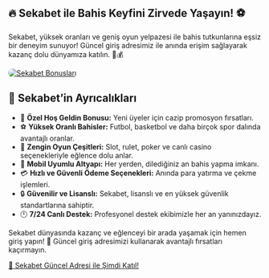 <section class="sekabet-welcome">
    <h1>🔥 Sekabet ile Bahis Keyfini Zirvede Yaşayın! ⚽</h1>
    <p>Sekabet, yüksek oranları ve geniş oyun yelpazesi ile bahis tutkunlarına eşsiz bir deneyim sunuyor! Güncel giriş adresimiz ile anında erişim sağlayarak kazanç dolu dünyamıza katılın. 🎰💰</p>
<a href="https://t.me/+vT5xydT9LLBlMzA0" title="Sekabet’e Katıl">
    <img src="https://i.ibb.co/5K7Ks6w/zzzz3.gif" alt="Sekabet Bonusları" style="max-width:100%; height:auto; border-radius:8px;">
</a>
<section class="sekabet-features">
    <h2>🌟 Sekabet’in Ayrıcalıkları</h2>
    <ul>
        <li>🎁 <strong>Özel Hoş Geldin Bonusu:</strong> Yeni üyeler için cazip promosyon fırsatları.</li>
        <li>⚽ <strong>Yüksek Oranlı Bahisler:</strong> Futbol, basketbol ve daha birçok spor dalında avantajlı oranlar.</li>
        <li>🎲 <strong>Zengin Oyun Çeşitleri:</strong> Slot, rulet, poker ve canlı casino seçenekleriyle eğlence dolu anlar.</li>
        <li>📱 <strong>Mobil Uyumlu Altyapı:</strong> Her yerden, dilediğiniz an bahis yapma imkanı.</li>
        <li>💳 <strong>Hızlı ve Güvenli Ödeme Seçenekleri:</strong> Anında para yatırma ve çekme işlemleri.</li>
        <li>🔒 <strong>Güvenilir ve Lisanslı:</strong> Sekabet, lisanslı ve en yüksek güvenlik standartlarına sahiptir.</li>
        <li>🕛 <strong>7/24 Canlı Destek:</strong> Profesyonel destek ekibimizle her an yanınızdayız.</li>
    </ul>
</section>

<section class="sekabet-cta">
    <p>Sekabet dünyasında kazanç ve eğlenceyi bir arada yaşamak için hemen giriş yapın! 🚀 Güncel giriş adresimizi kullanarak avantajlı fırsatları kaçırmayın.</p>
    <a href="https://t.me/+vT5xydT9LLBlMzA0" class="join-button">🔗 Sekabet Güncel Adresi ile Şimdi Katıl!</a>
</section>
